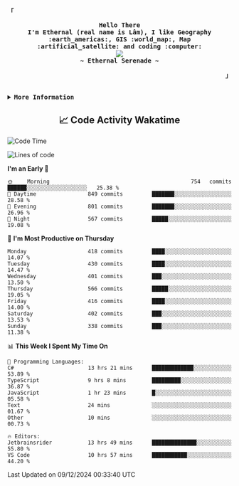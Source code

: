 <!-- Ethernal GitHub Profile -->
<div align="justify">

<!-- Profile -->
<p align="left"><strong><samp>「</samp></strong></p>
  <p align="center">
    <samp>
      <b>
        Hello There
      <br>
        I'm Ethernal (real name is Lâm), I like Geography :earth_americas:, GIS :world_map:, Map :artificial_satellite: and coding :computer:
      </b>
      <br>
        <image src="https://readme-typing-svg.herokuapp.com?font=Iosevka&size=16&color=6791c9&center=true&width=410&height=45&lines=Making%20world%20better%20by%20coding.">
      <br>
      <b>
        ~ Ethernal Serenade ~
      </b>
    </samp>
  </p>
<p align="right"><strong><samp>」</samp></strong></p>

<br>

<details>
<summary><samp><b>More Information</b></samp></summary>

<h2></h2><br>

<!-- Contact Me -->
<p align="center">
  <samp>
    [<a href="https://www.facebook.com/bavuongdaradi.3990">facebook</a>]
    [<a href="mailto:nguyenduclam0605@gmail.com">gmail</a>]
  </samp>
</p>

<h2></h2><br>

<!-- Profile Views Badge -->
<p align="center">
  <samp>
  <a href="#--------">
    <img src="https://komarev.com/ghpvc/?username=ethernal-serenade&label=Profile+Views&color=grey" alt="profile views" /> 
  </a>
  </samp>
</p>

<!-- Github Trophy -->
<div align="center">
  <table>
    <tr>
      <td><a href="#--------"><img align="center" alt="GitHub Trophy" src="https://github-trophies.vercel.app/?username=ethernal-serenade&rank=SECRET,SSS,SS,S,AAA,AA,A&row=2&column=3&margin-w=15&margin-h=15&no-frame=true&theme=nord"></a></td>
    </tr>
  </table>
</div>

<!-- Github Stats -->
<div align="center">
  <table>
    <tr>
      <td><a href="#--------"><img height="137px" align="center" alt="GitHub Stats" src="https://github-readme-stats.vercel.app/api?username=ethernal-serenade&count_private=true&show_icons=true&include_all_commits=true&line_height=21&hide_border=true&theme=nord"/></a></td>
      <td><a href="#--------"><img height="137px" align="center" alt="Top Language" src="https://github-readme-stats.vercel.app/api/top-langs/?username=ethernal-serenade&layout=compact&line_height=21&hide_border=true&theme=nord"/></a></td>
    </tr>
	<tr>
	  <td colspan="2" align="center"><a href="#--------"><img alt="GitHub Streak" src="https://github-readme-streak-stats.herokuapp.com/?user=Ethernal-Serenade&theme=algolia"></a></td>
	</tr>
  </table>
</div>
</details>

<h2 align='center'> 📈 Code Activity Wakatime </h2>

<!--START_SECTION:waka-->
![Code Time](http://img.shields.io/badge/Code%20Time-755%20hrs%208%20mins-blue)

![Lines of code](https://img.shields.io/badge/From%20Hello%20World%20I%27ve%20Written-14.0%20million%20lines%20of%20code-blue)

**I'm an Early 🐤** 

```text
🌞 Morning                754 commits         ██████░░░░░░░░░░░░░░░░░░░   25.38 % 
🌆 Daytime                849 commits         ███████░░░░░░░░░░░░░░░░░░   28.58 % 
🌃 Evening                801 commits         ███████░░░░░░░░░░░░░░░░░░   26.96 % 
🌙 Night                  567 commits         █████░░░░░░░░░░░░░░░░░░░░   19.08 % 
```
📅 **I'm Most Productive on Thursday** 

```text
Monday                   418 commits         ████░░░░░░░░░░░░░░░░░░░░░   14.07 % 
Tuesday                  430 commits         ████░░░░░░░░░░░░░░░░░░░░░   14.47 % 
Wednesday                401 commits         ███░░░░░░░░░░░░░░░░░░░░░░   13.50 % 
Thursday                 566 commits         █████░░░░░░░░░░░░░░░░░░░░   19.05 % 
Friday                   416 commits         ████░░░░░░░░░░░░░░░░░░░░░   14.00 % 
Saturday                 402 commits         ███░░░░░░░░░░░░░░░░░░░░░░   13.53 % 
Sunday                   338 commits         ███░░░░░░░░░░░░░░░░░░░░░░   11.38 % 
```


📊 **This Week I Spent My Time On** 

```text
💬 Programming Languages: 
C#                       13 hrs 21 mins      █████████████░░░░░░░░░░░░   53.89 % 
TypeScript               9 hrs 8 mins        █████████░░░░░░░░░░░░░░░░   36.87 % 
JavaScript               1 hr 23 mins        █░░░░░░░░░░░░░░░░░░░░░░░░   05.58 % 
Text                     24 mins             ░░░░░░░░░░░░░░░░░░░░░░░░░   01.67 % 
Other                    10 mins             ░░░░░░░░░░░░░░░░░░░░░░░░░   00.73 % 

🔥 Editors: 
Jetbrainsrider           13 hrs 49 mins      ██████████████░░░░░░░░░░░   55.80 % 
VS Code                  10 hrs 57 mins      ███████████░░░░░░░░░░░░░░   44.20 % 
```


 Last Updated on 09/12/2024 00:33:40 UTC
<!--END_SECTION:waka-->
